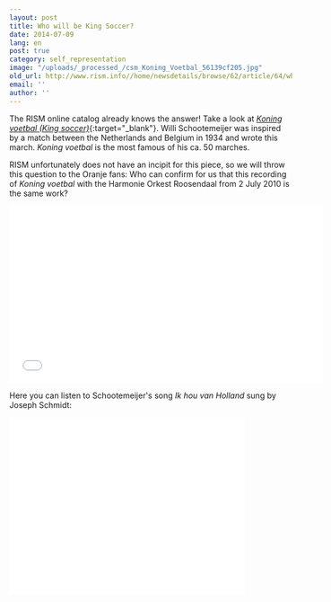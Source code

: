 ```yaml
---
layout: post
title: Who will be King Soccer?
date: 2014-07-09
lang: en
post: true
category: self_representation
image: "/uploads/_processed_/csm_Koning_Voetbal_56139cf205.jpg"
old_url: http://www.rism.info//home/newsdetails/browse/62/article/64/who-will-be-king-soccer.html
email: ''
author: ''
---
```



The RISM online catalog already knows the answer! Take a look at [_Koning voetbal (King soccer)_](https://opac.rism.info/search?id=702011485&db=251&View=rism){:target="_blank"}. Willi Schootemeijer was inspired by a match between the Netherlands and Belgium in 1934 and wrote this march. _Koning voetbal_ is the most famous of his ca. 50 marches.

RISM unfortunately does not have an incipit for this piece, so we will throw this question to the Oranje fans: Who can confirm for us that this recording of _Koning voetbal_ with the Harmonie Orkest Roosendaal from 2 July 2010 is the same work?

<iframe width="560" height="315" src="//www.youtube.com/embed/aHww090YWls" frameborder="0" allowfullscreen></iframe>



Here you can listen to Schootemeijer's song _Ik hou van Holland_ sung by Joseph Schmidt:

<iframe width="420" height="315" src="//www.youtube.com/embed/H_Mg0w9RZio" frameborder="0" allowfullscreen></iframe>